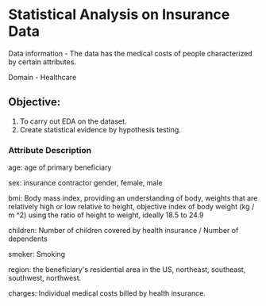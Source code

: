 #  Statistical Analysis on Insurance Data
Data information - The data has the medical costs of people characterized by certain attributes. 

Domain - Healthcare

## Objective: 

1) To carry out EDA on the dataset. 
2) Create statistical evidence by hypothesis testing.


### Attribute Description

age: age of primary beneficiary

sex: insurance contractor gender, female, male

bmi: Body mass index, providing an understanding of body, weights that are relatively high or low relative to height, objective index of body weight (kg / m ^2) using the ratio of height to weight, ideally 18.5 to 24.9

children: Number of children covered by health insurance / Number of dependents

smoker: Smoking

region: the beneficiary's residential area in the US, northeast, southeast, southwest, northwest.

charges: Individual medical costs billed by health insurance.
